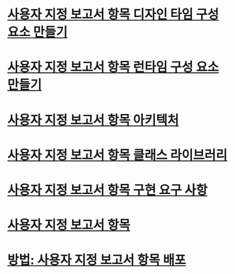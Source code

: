 # [사용자 지정 보고서 항목 디자인 타임 구성 요소 만들기](creating-a-custom-report-item-design-time-component.md)
# [사용자 지정 보고서 항목 런타임 구성 요소 만들기](creating-a-custom-report-item-run-time-component.md)
# [사용자 지정 보고서 항목 아키텍처](custom-report-item-architecture.md)
# [사용자 지정 보고서 항목 클래스 라이브러리](custom-report-item-class-libraries.md)
# [사용자 지정 보고서 항목 구현 요구 사항](custom-report-item-implementation-requirements.md)
# [사용자 지정 보고서 항목](custom-report-items.md)
# [방법: 사용자 지정 보고서 항목 배포](how-to-deploy-a-custom-report-item.md)
